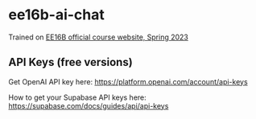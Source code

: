 # ee16b-ai-chat

Trained on [EE16B official course website, Spring 2023](https://eecs16b.org/)

## API Keys (free versions)
Get OpenAI API key here: https://platform.openai.com/account/api-keys

How to get your Supabase API keys here: https://supabase.com/docs/guides/api/api-keys
